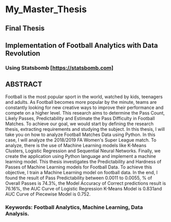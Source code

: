 # My_Master_Thesis
## Final Thesis
## Implementation of Football Analytics with Data Revolution
### Using **Statsbomb** [https://statsbomb.com]

## ABSTRACT
Football is the most popular sport in the world, watched by kids, teenagers and
adults. As Football becomes more popular by the minute, teams are constantly
looking for new creative ways to improve their performance and compete on a
higher level.
This research aims to determine the Pass Count, Likely Passes, Predictability and
Estimate the Pass Difficulty in Football Matches. To achieve our goal, we would
start by defining the research thesis, extracting requirements and studying the
subject.
In this thesis, I will take you on how to analyze Football Matches Data using
Python. In this case, I will analyze the 2018/2019 FA Women's Super League
match.
To analyze, there is the use of Machine Learning models like K-Means Clusters,
Logistic Regression and Sequential Neural Networks. Finally, we create the
application using Python language and implement a machine learning model.
This thesis investigates the Predictability and Hardness of Passes of Machine
Learning models for Football Data. To achieve this objective, I train a Machine
Learning model on football data. In the end, I found the result of Pass
Predictability between 0.0011 to 0.0055, % of Overall Passes is 74.3%, the Model
Accuracy of Correct predictions result is 76.16%, the AUC Curve of Logistic
Regression K-Means Model is 0.831and AUC Curve of Piecewise Model is
0.752.
### Keywords: Football Analytics, Machine Learning, Data Analysis.
